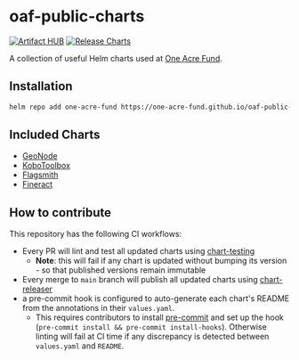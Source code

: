 # oaf-public-charts

[![Artifact HUB](https://img.shields.io/endpoint?url=https://artifacthub.io/badge/repository/one-acre-fund)](https://artifacthub.io/packages/search?repo=one-acre-fund) [![Release Charts](https://github.com/one-acre-fund/oaf-public-charts/actions/workflows/helm-release.yaml/badge.svg)](https://github.com/one-acre-fund/oaf-public-charts/actions/workflows/helm-release.yaml)

A collection of useful Helm charts used at [One Acre Fund](https://oneacrefund.org/).

## Installation

```sh
helm repo add one-acre-fund https://one-acre-fund.github.io/oaf-public-charts
```

## Included Charts

* [GeoNode](https://geonode.org/)
* [KoboToolbox](https://www.kobotoolbox.org/)
* [Flagsmith](https://flagsmith.com/)
* [Fineract](https://fineract.apache.org/)

## How to contribute

This repository has the following CI workflows:

* Every PR will lint and test all updated charts using [chart-testing](https://github.com/helm/chart-testing)
  * __Note__: this will fail if any chart is updated without bumping its version - so that published versions remain immutable
* Every merge to `main` branch will publish all updated charts using [chart-releaser](https://github.com/helm/chart-releaser)
* a pre-commit hook is configured to auto-generate each chart's README from the annotations in their `values.yaml`.
  * This requires contributors to install [pre-commit](https://pre-commit.com/) and set up the hook (`pre-commit install && pre-commit install-hooks`). Otherwise linting will fail at CI time if any discrepancy is detected between `values.yaml` and `README`.
